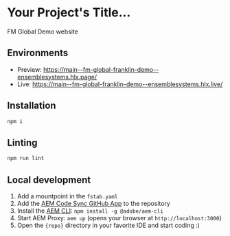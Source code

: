 # Your Project's Title...
FM Global Demo website

## Environments
- Preview: https://main--fm-global-franklin-demo--ensemblesystems.hlx.page/
- Live: https://main--fm-global-franklin-demo--ensemblesystems.hlx.live/

## Installation

```sh
npm i
```

## Linting

```sh
npm run lint
```

## Local development

1. Add a mountpoint in the `fstab.yaml`
1. Add the [AEM Code Sync GitHub App](https://github.com/apps/aem-code-sync) to the repository
1. Install the [AEM CLI](https://github.com/adobe/helix-cli): `npm install -g @adobe/aem-cli`
1. Start AEM Proxy: `aem up` (opens your browser at `http://localhost:3000`)
1. Open the `{repo}` directory in your favorite IDE and start coding :)
